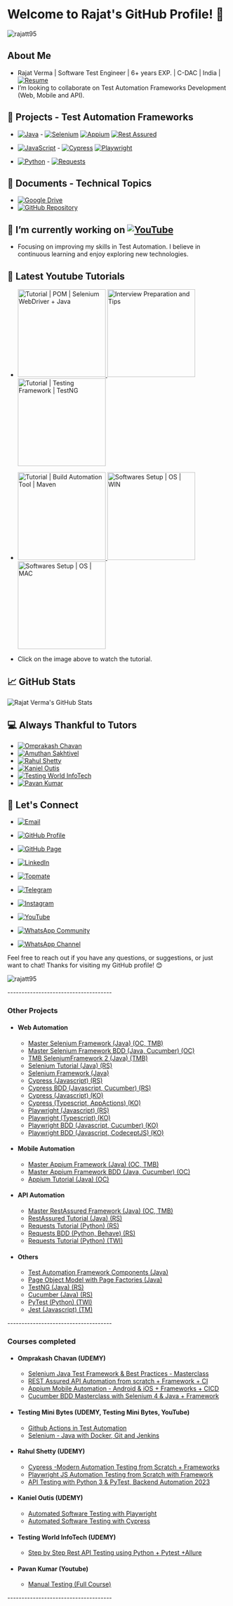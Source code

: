# Welcome to Rajat's GitHub Profile! 👋
<p align="left"> <img src="https://komarev.com/ghpvc/?username=rajatt95&label=Profile%20views&color=0e75b6&style=flat" alt="rajatt95" /> </p>

## About Me

- Rajat Verma  |  Software Test Engineer  |  6+ years EXP.  |  C-DAC |  India |
[![Resume](https://img.shields.io/badge/Resume-Download-brightgreen?style=flat-square&logo=adobe-acrobat-reader)](https://drive.google.com/drive/folders/10thl_mWevemQHabVzpY_a2ie1BG13rUk?usp=sharing)
- I’m looking to collaborate on Test Automation Frameworks Development (Web, Mobile and API).

## 🔭  Projects - Test Automation Frameworks

- [![Java](https://img.shields.io/badge/Java-007396?style=for-the-badge&logo=java&logoColor=white)](https://github.com/stars/rajatt95/lists/programming-language-java)  - 
  [![Selenium](https://img.shields.io/badge/Selenium-43B02A?style=for-the-badge&logo=selenium&logoColor=white)](https://github.com/stars/rajatt95/lists/selenium-automation-frameworks)
  [![Appium](https://img.shields.io/badge/Appium-40C4FF?style=for-the-badge&logo=appium&logoColor=white)](https://github.com/stars/rajatt95/lists/appium-automation-frameworks)
  [![Rest Assured](https://img.shields.io/badge/Rest%20Assured-5B47A5?style=for-the-badge&logo=rest-assured&logoColor=white)](https://github.com/stars/rajatt95/lists/restassured-automation-framework)

- [![JavaScript](https://img.shields.io/badge/JavaScript-F7DF1E?style=for-the-badge&logo=javascript&logoColor=black)](https://github.com/stars/rajatt95/lists/programming-language-javascript) - 
[![Cypress](https://img.shields.io/badge/Cypress-17202C?style=for-the-badge&logo=cypress&logoColor=white)](https://github.com/stars/rajatt95/lists/cypress-automation-frameworks)
[![Playwright](https://img.shields.io/badge/Playwright-34495E?style=for-the-badge&logo=playwright&logoColor=white)](https://github.com/stars/rajatt95/lists/playwright-automation-frameworks)

- [![Python](https://img.shields.io/badge/Python-3776AB?style=for-the-badge&logo=python&logoColor=white)](https://github.com/stars/rajatt95/lists/programming-language-python) -
  [![Requests](https://img.shields.io/badge/Requests-2CA5E0?style=for-the-badge&logo=python&logoColor=white)](https://github.com/stars/rajatt95/lists/requests-automation-framework)

## 📄  Documents - Technical Topics
- [![Google Drive](https://img.shields.io/badge/Google%20Drive-4285F4?style=for-the-badge&logo=google-drive&logoColor=white)](https://drive.google.com/drive/folders/1tne9pZjgWvfrS0l9tVHs6k1jnQHpTLoA?usp=sharing)
- [![GitHub Repository](https://img.shields.io/badge/GitHub-100000?style=for-the-badge&logo=github&logoColor=white)](https://github.com/rajatt95/Documents)

 
## 🌱 I’m currently working on [![YouTube](https://img.shields.io/badge/YouTube-Channel-red)](https://www.youtube.com/@rajatt95)

- Focusing on improving my skills in Test Automation. I believe in continuous learning and enjoy exploring new technologies.

## 📝 Latest Youtube Tutorials

- <a href="https://www.youtube.com/watch?v=xVlSLhB3VcA"> <img src="https://img.youtube.com/vi/xVlSLhB3VcA/0.jpg" alt="Tutorial | POM | Selenium WebDriver + Java" width="200"> </a>
<a href="https://www.youtube.com/watch?v=TqlQEa_a9AU"> <img src="https://img.youtube.com/vi/TqlQEa_a9AU/0.jpg" alt="Interview Preparation and Tips" width="200"> </a>
<a href="https://www.youtube.com/watch?v=dHYMRWVjG-w"> <img src="https://img.youtube.com/vi/dHYMRWVjG-w/0.jpg" alt="Tutorial | Testing Framework | TestNG" width="200"> </a>
- <a href="https://www.youtube.com/watch?v=TQ0a_VxXCcg"> <img src="https://img.youtube.com/vi/TQ0a_VxXCcg/0.jpg" alt="Tutorial | Build Automation Tool | Maven" width="200"> </a>
<a href="https://www.youtube.com/watch?v=9nqp8MQz438"> <img src="https://img.youtube.com/vi/9nqp8MQz438/0.jpg" alt="Softwares Setup | OS | WIN" width="200"> </a>
<a href="https://www.youtube.com/watch?v=UDaumio0I3s"> <img src="https://img.youtube.com/vi/UDaumio0I3s/0.jpg" alt="Softwares Setup | OS | MAC" width="200"> </a>

- Click on the image above to watch the tutorial.


## 📈 GitHub Stats

![Rajat Verma's GitHub Stats](https://github-readme-stats.vercel.app/api?username=rajatt95&show_icons=true&theme=radical)

## 💻 Always Thankful to Tutors
- [![Omprakash Chavan](https://img.shields.io/badge/Omprakash_Chavan-2C3E50?style=for-the-badge&logo=github&logoColor=white)](https://github.com/stars/rajatt95/lists/udemy-omprakash-chavan)
- [![Amuthan Sakhtivel](https://img.shields.io/badge/Amuthan_Sakhtivel-2C3E50?style=for-the-badge&logo=github&logoColor=white)](https://github.com/stars/rajatt95/lists/testing-mini-bytes-amuthan)
- [![Rahul Shetty](https://img.shields.io/badge/Rahul_Shetty-2C3E50?style=for-the-badge&logo=github&logoColor=white)](https://github.com/stars/rajatt95/lists/udemy-rahul-shetty)
- [![Kaniel Outis](https://img.shields.io/badge/Kaniel_Outis-2C3E50?style=for-the-badge&logo=github&logoColor=white)](https://github.com/stars/rajatt95/lists/udemy-kaniel-outis)
- [![Testing World InfoTech](https://img.shields.io/badge/Testing_World_InfoTech-2C3E50?style=for-the-badge&logo=github&logoColor=white)](https://github.com/stars/rajatt95/lists/udemy-testing-world-infotech)
- [![Pavan Kumar](https://img.shields.io/badge/Pavan_Kumar-2C3E50?style=for-the-badge&logo=github&logoColor=white)](https://github.com/stars/rajatt95/lists/youtube-pavan-kumar)

## 💬 Let's Connect

- [![Email](https://img.shields.io/badge/Email-rajatvermaa95%40gmail.com-green?style=for-the-badge&logo=gmail)](mailto:rajatvermaa95@gmail.com)
- [![GitHub Profile](https://img.shields.io/badge/GitHub-Profile-blue?style=for-the-badge&logo=github)](https://github.com/rajatt95)
- [![GitHub Page](https://img.shields.io/badge/GitHub-Page-lightgrey?style=for-the-badge&logo=github)](https://rajatt95.github.io/)

- [![LinkedIn](https://img.shields.io/badge/LinkedIn-Profile-blue?style=for-the-badge&logo=linkedin)](https://www.linkedin.com/in/rajatt95)
- [![Topmate](https://img.shields.io/badge/Topmate-Profile-red?style=for-the-badge&logo=topmate)](https://topmate.io/rajatt95)
- [![Telegram](https://img.shields.io/badge/Telegram-Channel-blue?style=for-the-badge&logo=telegram)](https://t.me/rajatt95)
  
- [![Instagram](https://img.shields.io/badge/Instagram-Profile-orange?style=for-the-badge&logo=instagram)](https://www.instagram.com/rajattvermaa95/)
- [![YouTube](https://img.shields.io/badge/YouTube-Channel-red?style=for-the-badge&logo=youtube)](https://www.youtube.com/@rajatt95)
- [![WhatsApp Community](https://img.shields.io/badge/WhatsApp-Community-brightgreen?style=for-the-badge&logo=whatsapp)](https://chat.whatsapp.com/LP20xMGvxnEL88GoB58bo1)
- [![WhatsApp Channel](https://img.shields.io/badge/WhatsApp-Channel-brightgreen?style=for-the-badge&logo=whatsapp)](https://whatsapp.com/channel/0029Va9XXMhJ93waOU5Xer3r)


Feel free to reach out if you have any questions, or suggestions, or just want to chat!
Thanks for visiting my GitHub profile! 😊

<p align="left"> <img src="https://komarev.com/ghpvc/?username=rajatt95&label=Profile%20views&color=0e75b6&style=flat" alt="rajatt95" /> </p>
-------------------------------------
<article>
	<h3>Other Projects</h3>
		<ul>
			<li><h4>Web Automation</h4></li>
			<ul style="list-style-type:circle">
				<li> <a href="https://github.com/rajatt95/MasterSeleniumFramework">Master Selenium Framework (Java) (OC, TMB)</a> </li>
				<li> <a href="https://github.com/rajatt95/MasterSeleniumFramework_BDD">Master Selenium Framework BDD (Java, Cucumber) (OC)</a> </li>
				<li> <a href="https://github.com/rajatt95/TMB_SeleniumFramework2">TMB SeleniumFramework 2 (Java) (TMB)</a> </li>
				<li> <a href="https://github.com/rajatt95/Final_Selenium_Tutorial">Selenium Tutorial (Java) (RS)</a> </li>
				<li> <a href="https://github.com/rajatt95/Final_Framework_Selenium_TestNG">Selenium Framework (Java)</a> </li>
				<li> <a href="https://github.com/rajatt95/Cypress_JS">Cypress (Javascript) (RS) </a> </li>
				<li> <a href="https://github.com/rajatt95/Cypress_JS_BDD">Cypress BDD (Javascript, Cucumber) (RS)</a> </li>
				<li> <a href="https://github.com/rajatt95/Cypress_JS_2">Cypress (Javascript) (KO) </a> </li>
				<li> <a href="https://github.com/rajatt95/Cypress_JS">Cypress (Typescript, AppActions) (KO)</a> </li>
				<li> <a href="https://github.com/rajatt95/Playwright_JS">Playwright (Javascript) (RS)</a> </li>
				<li> <a href="https://github.com/rajatt95/Playwright_TS">Playwright (Typescript) (KO)</a> </li>
				<li> <a href="https://github.com/rajatt95/Playwright_JS_BDD">Playwright BDD (Javascript, Cucumber) (KO)</a> </li>
				<li> <a href="https://github.com/rajatt95/Playwright_JS_BDD_CodeceptJS/">Playwright BDD (Javascript, CodeceptJS) (KO)</a> </li>
			</ul>
		</ul>
		<ul>
			<li><h4>Mobile Automation</h4></li>
			<ul style="list-style-type:circle">
				<li> <a target="_blank" href="https://github.com/rajatt95/MasterAppiumFramework">Master Appium Framework (Java) (OC, TMB)</a> </li>
				<li> <a target="_blank" href="https://github.com/rajatt95/MasterAppiumFramework_BDD">Master Appium Framework BDD (Java, Cucumber) (OC)</a> </li>
				<li> <a target="_blank" href="https://github.com/rajatt95/Appium_OC"> Appium Tutorial (Java) (OC)</a> </li>
			</ul>	
		</ul>
		<ul>
			<li><h4>API Automation</h4></li>	
			<ul style="list-style-type:circle">
				<li> <a href="https://github.com/rajatt95/MasterRestAssuredFramework">Master RestAssured Framework (Java) (OC, TMB)</a> </li>
				<li> <a href="https://github.com/rajatt95/Final_RestAssured_Tutorial">RestAssured Tutorial (Java) (RS)</a> </li>
				<li> <a href="https://github.com/rajatt95/Python_Requests">Requests Tutorial (Python) (RS)</a> </li>
				<li> <a href="https://github.com/rajatt95/PythonRequests_BDD">Requests BDD (Python, Behave) (RS)</a> </li>
				<li> <a href="https://github.com/rajatt95/Python_Requests_TWI">Requests Tutorial (Python) (TWI)</a> </li>
			</ul>	
		</ul>
		<ul>
			<li><h4>Others</h4></li>
			<ul style="list-style-type:circle">
				<li> <a href="https://github.com/rajatt95/Final_Automation_Framework_Components_Tutorial">Test Automation Framework Components (Java)</a> </li>
				<li> <a href="https://github.com/rajatt95/Final_PageObjectModel_And_PageFactories_Tutorial">Page Object Model with Page Factories (Java)</a> </li>
				<li> <a href="https://github.com/rajatt95/Final_TestNG_Tutorial">TestNG (Java) (RS)</a> </li>
				<li> <a href="https://github.com/rajatt95/Final_Cucumber_Tutorial">Cucumber (Java) (RS)</a> </li>
				<li> <a href="https://github.com/rajatt95/Python_PyTest_TWI">PyTest (Python) (TWI)</a> </li>
				<li> <a href="https://github.com/rajatt95/Tutorial_TAU_TM_Jest">Jest (Javascript) (TM)</a> </li>
				</ul>
		</ul>
</article>
-------------------------------------
		
<article>
	<h3> Courses completed </h3>
		<ul>
			<li><h4>Omprakash Chavan (UDEMY)</h4></li>
			<ul style="list-style-type:circle">
				<li> <a href="https://github.com/stars/rajatt95/lists/udemy-oc-selenium">Selenium Java Test Framework & Best Practices - Masterclass</a> </li>
				<li> <a href="https://github.com/stars/rajatt95/lists/udemy-oc-restassured">REST Assured API Automation from scratch + Framework + CI</a> </li>
				<li> <a href="https://github.com/stars/rajatt95/lists/udemy-oc-appium">Appium Mobile Automation - Android & iOS + Frameworks + CICD</a> </li>
				<li> <a href="https://github.com/stars/rajatt95/lists/udemy-oc-bdd-cucumber">Cucumber BDD Masterclass with Selenium 4 & Java + Framework </a> </li>
			</ul>
		</ul>
		<ul>
			<li><h4>Testing Mini Bytes (UDEMY, Testing Mini Bytes, YouTube) </h4></li>	
			<ul style="list-style-type:circle">
				<li> <a href="https://github.com/stars/rajatt95/lists/youtube-tmb-github-actions">Github Actions in Test Automation</a </li>
				<li> <a href="https://github.com/stars/rajatt95/lists/testing-mini-bytes-selenium">Selenium - Java with Docker, Git and Jenkins</a </li>
			</ul>		
		</ul>
		<ul>
			<li><h4>Rahul Shetty (UDEMY)</h4></li>
			<ul style="list-style-type:circle">
				<li> <a href="https://github.com/stars/rajatt95/lists/udemy-rs-cypress">Cypress -Modern Automation Testing from Scratch + Frameworks</a </li>
				<li> <a href="https://github.com/stars/rajatt95/lists/udemy-rs-playwright">Playwright JS Automation Testing from Scratch with Framework</a </li>
				<li> <a href="https://github.com/stars/rajatt95/lists/udemy-rs-requests">API Testing with Python 3 & PyTest, Backend Automation 2023</a </li>
			</ul>	
		</ul>
		<ul>
			<li><h4>Kaniel Outis (UDEMY)</h4></li>
			<ul style="list-style-type:circle">
				<li> <a href="https://github.com/stars/rajatt95/lists/udemy-ko-playwright">Automated Software Testing with Playwright</a> </li>
				<li> <a href="https://github.com/stars/rajatt95/lists/udemy-ko-cypress">Automated Software Testing with Cypress</a> </li>
			</ul>	
		</ul>
		<ul>
			<li><h4>Testing World InfoTech (UDEMY)</h4></li>
			<ul style="list-style-type:circle">
				<li> <a href="https://github.com/stars/rajatt95/lists/udemy-twi-python-pytest">Step by Step Rest API Testing using Python + Pytest +Allure</a> </li>
			</ul>	
		</ul>
		<ul>
			<li><h4>Pavan Kumar (Youtube)</h4></li>
			<ul style="list-style-type:circle">
				<li> <a href="https://github.com/stars/rajatt95/lists/youtube-pavan-manual-testing">Manual Testing (Full Course)</a </li>
			</ul>	
		</ul>
</article>
-------------------------------------
